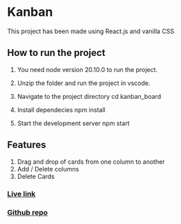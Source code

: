 # Kanban

This project has been made using React.js and vanilla CSS

## How to run the project

1. You need node version 20.10.0 to run the project.

2. Unzip the folder and run the project in vscode.

3. Navigate to the project directory
   cd kanban_board

4. Install dependecies
   npm install

5. Start the development server
   npm start

## Features

1. Drag and drop of cards from one column to another
2. Add / Delete columns
3. Delete Cards

### [Live link](https://kanban-boarrd.netlify.app/)
### [Github repo](https://github.com/srishtigautam21/kanban-board)
